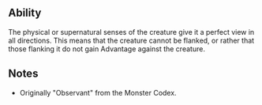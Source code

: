 ## Ability
The physical or supernatural senses of the creature give it a perfect view in all directions. This means that the creature cannot be flanked, or rather that those flanking it do not gain Advantage against the creature.
## Notes
* Originally "Observant" from the Monster Codex.